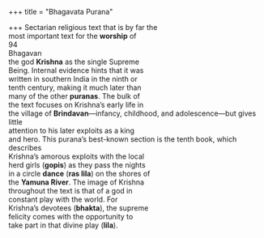 +++
title = "Bhagavata Purana"

+++
Sectarian religious text that is by far the  
most important text for the **worship** of  
94  
Bhagavan  
the god **Krishna** as the single Supreme  
Being. Internal evidence hints that it was  
written in southern India in the ninth or  
tenth century, making it much later than  
many of the other **puranas**. The bulk of  
the text focuses on Krishna’s early life in  
the village of **Brindavan**—infancy, childhood, and adolescence—but gives little  
attention to his later exploits as a king  
and hero. This purana’s best-known section is the tenth book, which describes  
Krishna’s amorous exploits with the local  
herd girls (**gopis**) as they pass the nights  
in a circle **dance** (**ras lila**) on the shores of  
the **Yamuna River**. The image of Krishna  
throughout the text is that of a god in  
constant play with the world. For  
Krishna’s devotees (**bhakta**), the supreme  
felicity comes with the opportunity to  
take part in that divine play (**lila**).
